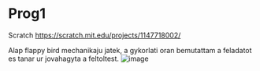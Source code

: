 # Prog1
Scratch
https://scratch.mit.edu/projects/1147718002/

Alap flappy bird mechanikaju jatek, a gykorlati oran bemutattam a feladatot es tanar ur jovahagyta a feltoltest.
![image](https://github.com/user-attachments/assets/f4fb7faf-2a3b-496f-bc08-ebd74f1e5353)
